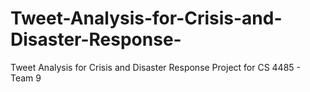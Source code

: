 # Tweet-Analysis-for-Crisis-and-Disaster-Response-
Tweet Analysis for Crisis and Disaster Response Project for CS 4485 - Team 9 
